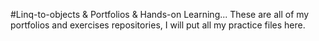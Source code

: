 #Linq-to-objects & Portfolios & Hands-on Learning...
These are all of my portfolios and exercises repositories, I will put all my practice files here.
